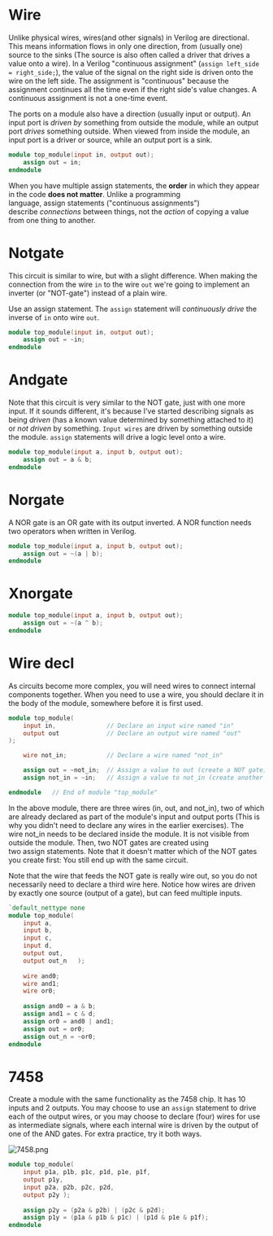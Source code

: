 # Wire

Unlike physical wires, wires(and other signals) in Verilog are directional. This means information flows in only one direction, from (usually one) source to the sinks (The source is also often called a driver that drives a value onto a wire). In a Verilog "continuous assignment" (`assign left_side = right_side;`), the value of the signal on the right side is driven onto the wire on the left side. The assignment is "continuous" because the assignment continues all the time even if the right side's value changes. A continuous assignment is not a one-time event. 

The ports on a module also have a direction (usually input or output). An input port is *driven by* something from outside the module, while an output port *drives* something outside. When viewed from inside the module, an input port is a driver or source, while an output port is a sink.

```verilog
module top_module(input in, output out);
    assign out = in;
endmodule
```

When you have multiple assign statements, the **order** in which they appear in the code **does not matter**. Unlike a programming language, assign statements ("continuous assignments") describe *connections* between things, not the *action* of copying a value from one thing to another.

# Notgate

This circuit is similar to wire, but with a slight difference. When making the connection from the wire `in` to the wire `out` we're going to implement an inverter (or "NOT-gate") instead of a plain wire.

Use an assign statement. The `assign` statement will *continuously drive* the inverse of `in` onto wire `out`.

```verilog
module top_module(input in, output out);
    assign out = ~in;
endmodule
```

# Andgate

Note that this circuit is very similar to the NOT gate, just with one more input. If it sounds different, it's because I've started describing signals as being *driven* (has a known value determined by something attached to it) or *not driven* by something. `Input wires` are driven by something outside the module. `assign` statements will drive a logic level onto a wire.

```verilog
module top_module(input a, input b, output out);
    assign out = a & b;
endmodule
```

# Norgate

A NOR gate is an OR gate with its output inverted. A NOR function needs two operators when written in Verilog.

```verilog
module top_module(input a, input b, output out);
    assign out = ~(a | b);
endmodule
```

# Xnorgate

```verilog
module top_module(input a, input b, output out);
    assign out = ~(a ^ b);
endmodule
```

# Wire decl

As circuits become more complex, you will need wires to connect internal components together. When you need to use a wire, you should declare it in the body of the module, somewhere before it is first used.

```verilog
module top_module(
    input in,              // Declare an input wire named "in"
    output out             // Declare an output wire named "out"
);

    wire not_in;           // Declare a wire named "not_in"

    assign out = ~not_in;  // Assign a value to out (create a NOT gate).
    assign not_in = ~in;   // Assign a value to not_in (create another NOT gate).

endmodule   // End of module "top_module"
```

In the above module, there are three wires (in, out, and not_in), two of which are already declared as part of the module's input and output ports (This is why you didn't need to declare any wires in the earlier exercises). The wire not_in needs to be declared inside the module. It is not visible from outside the module. Then, two NOT gates are created using two assign statements. Note that it doesn't matter which of the NOT gates you create first: You still end up with the same circuit.

Note that the wire that feeds the NOT gate is really wire out, so you do not necessarily need to declare a third wire here. Notice how wires are driven by exactly one source (output of a gate), but can feed multiple inputs.

```verilog
`default_nettype none
module top_module(
    input a,
    input b,
    input c,
    input d,
    output out,
    output out_n   ); 
    
    wire and0;
    wire and1;
    wire or0;
    
    assign and0 = a & b;
    assign and1 = c & d;
    assign or0 = and0 | and1;
    assign out = or0;
    assign out_n = ~or0;
endmodule
```

# 7458

Create a module with the same functionality as the 7458 chip. It has 10 inputs and 2 outputs. You may choose to use an `assign` statement to drive each of the output wires, or you may choose to declare (four) wires for use as intermediate signals, where each internal wire is driven by the output of one of the AND gates. For extra practice, try it both ways.

![7458.png](https://hdlbits.01xz.net/mw/images/e/e1/7458.png)

```verilog
module top_module( 
    input p1a, p1b, p1c, p1d, p1e, p1f,
    output p1y,
    input p2a, p2b, p2c, p2d,
    output p2y );
    
    assign p2y = (p2a & p2b) | (p2c & p2d);
    assign p1y = (p1a & p1b & p1c) | (p1d & p1e & p1f);
endmodule


```
